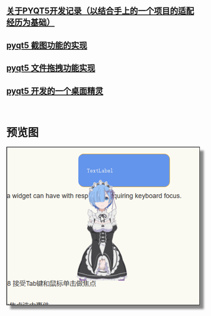 ## [关于PYQT5开发记录（以结合手上的一个项目的适配经历为基础）][1]
## [ pyqt5 截图功能的实现 ][2]
## [ pyqt5 文件拖拽功能实现 ][3]
## [ pyqt5 开发的一个桌面精灵 ][4]

[1]:https://www.jianshu.com/u/e410909d5b98
[2]:https://github.com/frankcreating/frankcreating.github.io/blob/master/pyqt/pyqt5-cut-picture.md
[3]:https://github.com/frankcreating/frankcreating.github.io/blob/master/pyqt/pyqt5-draganddrop.md
[4]:https://github.com/frankcreating/leiMu_-
<br>
# 预览图

<img style="box-shadow: 10px 10px 5px #888888;border: 1px solid black;" src="https://raw.githubusercontent.com/frankcreating/leiMu_-/master/gif/focus.gif"/>

